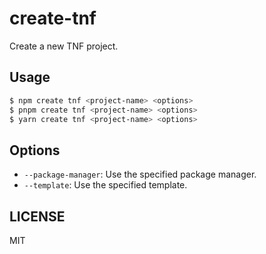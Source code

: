 # create-tnf

Create a new TNF project.

## Usage

```bash
$ npm create tnf <project-name> <options>
$ pnpm create tnf <project-name> <options>
$ yarn create tnf <project-name> <options>
```

## Options

- `--package-manager`: Use the specified package manager.
- `--template`: Use the specified template.

## LICENSE

MIT
